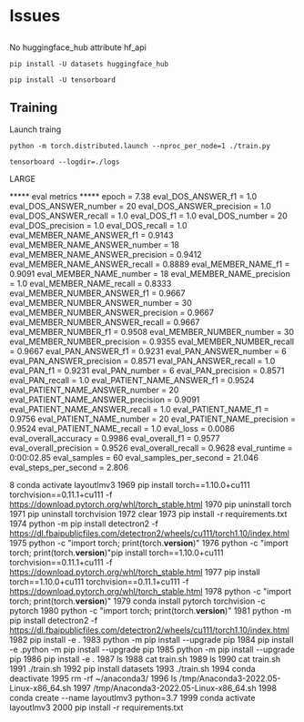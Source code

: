 # Issues

##  

No huggingface_hub attribute hf_api

```
pip install -U datasets huggingface_hub
```

```
pip install -U tensorboard
```


## Training 
Launch traing

```
python -m torch.distributed.launch --nproc_per_node=1 ./train.py
``` 



```
tensorboard --logdir=./logs
```



LARGE

***** eval metrics *****
  epoch                               =       7.38
  eval_DOS_ANSWER_f1                  =        1.0
  eval_DOS_ANSWER_number              =         20
  eval_DOS_ANSWER_precision           =        1.0
  eval_DOS_ANSWER_recall              =        1.0
  eval_DOS_f1                         =        1.0
  eval_DOS_number                     =         20
  eval_DOS_precision                  =        1.0
  eval_DOS_recall                     =        1.0
  eval_MEMBER_NAME_ANSWER_f1          =     0.9143
  eval_MEMBER_NAME_ANSWER_number      =         18
  eval_MEMBER_NAME_ANSWER_precision   =     0.9412
  eval_MEMBER_NAME_ANSWER_recall      =     0.8889
  eval_MEMBER_NAME_f1                 =     0.9091
  eval_MEMBER_NAME_number             =         18
  eval_MEMBER_NAME_precision          =        1.0
  eval_MEMBER_NAME_recall             =     0.8333
  eval_MEMBER_NUMBER_ANSWER_f1        =     0.9667
  eval_MEMBER_NUMBER_ANSWER_number    =         30
  eval_MEMBER_NUMBER_ANSWER_precision =     0.9667
  eval_MEMBER_NUMBER_ANSWER_recall    =     0.9667
  eval_MEMBER_NUMBER_f1               =     0.9508
  eval_MEMBER_NUMBER_number           =         30
  eval_MEMBER_NUMBER_precision        =     0.9355
  eval_MEMBER_NUMBER_recall           =     0.9667
  eval_PAN_ANSWER_f1                  =     0.9231
  eval_PAN_ANSWER_number              =          6
  eval_PAN_ANSWER_precision           =     0.8571
  eval_PAN_ANSWER_recall              =        1.0
  eval_PAN_f1                         =     0.9231
  eval_PAN_number                     =          6
  eval_PAN_precision                  =     0.8571
  eval_PAN_recall                     =        1.0
  eval_PATIENT_NAME_ANSWER_f1         =     0.9524
  eval_PATIENT_NAME_ANSWER_number     =         20
  eval_PATIENT_NAME_ANSWER_precision  =     0.9091
  eval_PATIENT_NAME_ANSWER_recall     =        1.0
  eval_PATIENT_NAME_f1                =     0.9756
  eval_PATIENT_NAME_number            =         20
  eval_PATIENT_NAME_precision         =     0.9524
  eval_PATIENT_NAME_recall            =        1.0
  eval_loss                           =     0.0086
  eval_overall_accuracy               =     0.9986
  eval_overall_f1                     =     0.9577
  eval_overall_precision              =     0.9526
  eval_overall_recall                 =     0.9628
  eval_runtime                        = 0:00:02.85
  eval_samples                        =         60
  eval_samples_per_second             =     21.046
  eval_steps_per_second               =      2.806



8  conda activate layoutlmv3
 1969  pip install torch==1.10.0+cu111 torchvision==0.11.1+cu111 -f https://download.pytorch.org/whl/torch_stable.html
 1970  pip uninstall torch
 1971  pip uninstall torchvision
 1972  clear
 1973  pip install -r requirements.txt
 1974  python -m pip install detectron2 -f https://dl.fbaipublicfiles.com/detectron2/wheels/cu111/torch1.10/index.html
 1975  python -c "import torch; print(torch.__version__)"
 1976  python -c "import torch; print(torch.__version__)"pip install torch==1.10.0+cu111 torchvision==0.11.1+cu111 -f https://download.pytorch.org/whl/torch_stable.html
 1977  pip install torch==1.10.0+cu111 torchvision==0.11.1+cu111 -f https://download.pytorch.org/whl/torch_stable.html
 1978  python -c "import torch; print(torch.__version__)"
 1979  conda install pytorch torchvision -c pytorch
 1980  python -c "import torch; print(torch.__version__)"
 1981  python -m pip install detectron2 -f https://dl.fbaipublicfiles.com/detectron2/wheels/cu111/torch1.10/index.html
 1982  pip install -e .
 1983  python -m pip install --upgrade pip
 1984  pip install -e .python -m pip install --upgrade pip
 1985  python -m pip install --upgrade pip
 1986  pip install -e .
 1987  ls
 1988  cat train.sh 
 1989  ls
 1990  cat train.sh 
 1991  ./train.sh 
 1992  pip install datasets
 1993  ./train.sh 
 1994  conda deactivate
 1995  rm -rf ~/anaconda3/
 1996  ls /tmp/Anaconda3-2022.05-Linux-x86_64.sh 
 1997  /tmp/Anaconda3-2022.05-Linux-x86_64.sh 
 1998  conda create --name layoutlmv3 python=3.7
 1999  conda activate layoutlmv3
 2000  pip install -r requirements.txt
